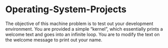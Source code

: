 # Operating-System-Projects
The objective of this machine problem is to test out your development environment. You are
provided a simple “kernel”, which essentially prints a welcome text and goes into an infinite loop.
You are to modify the text on the welcome message to print out your name.
